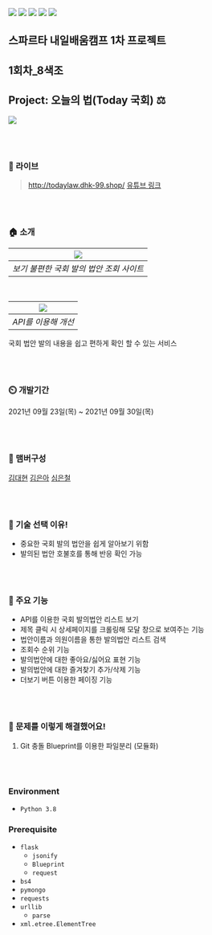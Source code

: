 ![](https://img.shields.io/badge/HTML5-E34F26?style=for-the-badge&logo=html5&logoColor=white) ![](https://img.shields.io/badge/CSS3-1572B6?style=for-the-badge&logo=css3&logoColor=white) ![](https://img.shields.io/badge/jQuery-0769AD?style=for-the-badge&logo=jquery&logoColor=white) ![](https://img.shields.io/badge/Python-14354C?style=for-the-badge&logo=python&logoColor=white) ![](https://img.shields.io/badge/Flask-000000?style=for-the-badge&logo=flask&logoColor=white) 
## 스파르타 내일배움캠프 1차 프로젝트
## 1회차_8색조

## Project: 오늘의 법(Today 국회) ⚖️

![](https://i.imgur.com/o1BYqk9.png)

<br/>
<br/>


### 🔗 라이브
> http://todaylaw.dhk-99.shop/
> [유튜브 링크](https://www.youtube.com/watch?v=PJDZKuvqwgU)

<br/>
<br/>

### 🏠 소개

| ![](https://i.imgur.com/UtPYM7X.png) | 
|:--:| 
| *보기 불편한 국회 발의 법안 조회 사이트* |

<br/>

| ![](https://imgur.com/M2ulAGA.gif) | 
|:--:| 
| *API를 이용해 개선* |


국회 법안 발의 내용을 쉽고 편하게 확인 할 수 있는 서비스

<br/>
<br/>

### ⏲️ 개발기간
2021년 09월 23일(목) ~ 2021년 09월 30일(목) 

<br/>
<br/>

### 🧙 맴버구성
[김대현](https://github.com/kimdh-hi) [김은아](https://github.com/eunag63) [심은철](https://github.com/scm1400)

<br/>
<br/>

### 📌 기술 선택 이유!
- 중요한 국회 발의 법안을 쉽게 알아보기 위함
- 발의된 법안 호불호를 통해 반응 확인 가능

<br/>
<br/>

### 📌 주요 기능
- API를 이용한 국회 발의법안 리스트 보기
- 제목 클릭 시 상세페이지를 크롤링해 모달 창으로 보여주는 기능
- 법안이름과 의원이름을 통한 발의법안 리스트 검색
- 조회수 순위 기능
- 발의법안에 대한 좋아요/싫어요 표현 기능
- 발의법안에 대한 즐겨찾기 추가/삭제 기능
- 더보기 버튼 이용한 페이징 기능

<br/>
<br/>

### 📌 문제를 이렇게 해결했어요!
1. Git 충돌 
    Blueprint를 이용한 파일분리 (모듈화)

<br/>
<br/>

### Environment

- `Python 3.8`

### Prerequisite
- `flask`
    - `jsonify`
    - `Blueprint`
    - `request`
- `bs4`
- `pymongo`
- `requests`
- `urllib`
    - `parse`
- `xml.etree.ElementTree`


<!-- 
### Files

이 항목은 내가 추가한 것이다. 중요한 코드 파일들 몇 개를 대상으로 해당 파일이 어떠한 역할을 하는 파일인지를 간단히 설명해주면 전반적인 맥락을 파악하기에 좋을 것 같아 추가하였다.

### Usage

작성한 코드를 어떻게 실행해야 하는지에 대한 가이드라인이다. Usage Example을 함께 작성하면 좋다.
 -->
